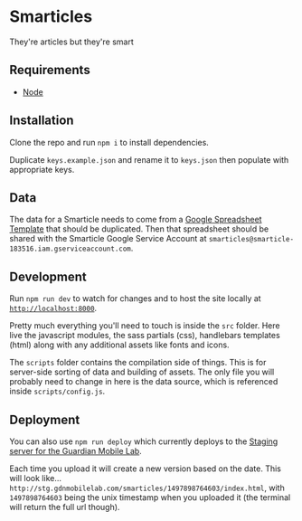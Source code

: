 # Smarticles

They're articles but they're smart

## Requirements
- [Node](https://nodejs.org/en/download/)

## Installation
Clone the repo and run `npm i` to install dependencies.

Duplicate `keys.example.json` and rename it to `keys.json` then populate with appropriate keys.

## Data
The data for a Smarticle needs to come from a [Google Spreadsheet Template](https://docs.google.com/spreadsheets/d/1NDOhvRjHdcnWNccju8XcXtiVcsbGcqYTN7cPCV59olg) that should be duplicated. Then that spreadsheet should be shared with the Smarticle Google Service Account at `smarticles@smarticle-183516.iam.gserviceaccount.com`.

## Development
Run `npm run dev` to watch for changes and to host the site locally at [`http://localhost:8000`](http://localhost:8000).

Pretty much everything you'll need to touch is inside the `src` folder. Here live the javascript modules, the sass partials (css), handlebars templates (html) along with any additional assets like fonts and icons.

The `scripts` folder contains the compilation side of things. This is for server-side sorting of data and building of assets. The only file you will probably need to change in here is the data source, which is referenced inside `scripts/config.js`.

## Deployment
You can also use `npm run deploy` which currently deploys to the [Staging server for the Guardian Mobile Lab](http://stg.gdnmobilelab.com).

Each time you upload it will create a new version based on the date. This will look like... `http://stg.gdnmobilelab.com/smarticles/1497898764603/index.html`, with `1497898764603` being the unix timestamp when you uploaded it (the terminal will return the full url though).
